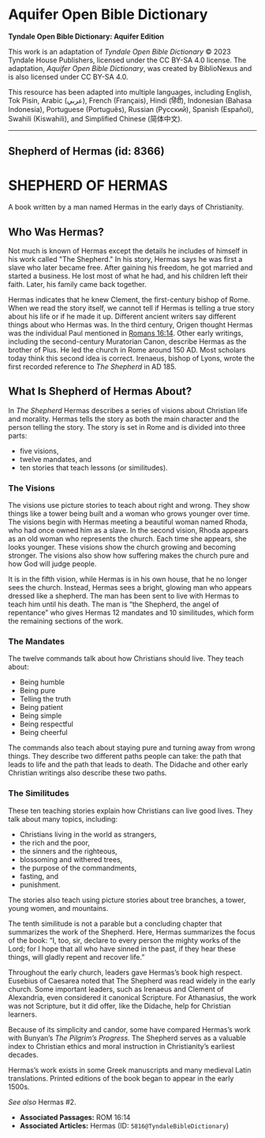 # Aquifer Open Bible Dictionary

**Tyndale Open Bible Dictionary: Aquifer Edition**

This work is an adaptation of *Tyndale Open Bible Dictionary* © 2023 Tyndale House Publishers, licensed under the CC BY\-SA 4\.0 license. The adaptation, *Aquifer Open Bible Dictionary*, was created by BiblioNexus and is also licensed under CC BY\-SA 4\.0\.

This resource has been adapted into multiple languages, including English, Tok Pisin, Arabic (عربي), French (Français), Hindi (हिंदी), Indonesian (Bahasa Indonesia), Portuguese (Português), Russian (Русский), Spanish (Español), Swahili (Kiswahili), and Simplified Chinese (简体中文).



--------------------------------

## Shepherd of Hermas (id: 8366)

SHEPHERD OF HERMAS
==================

A book written by a man named Hermas in the early days of Christianity.

Who Was Hermas?
---------------

Not much is known of Hermas except the details he includes of himself in his work called "The Shepherd." In his story, Hermas says he was first a slave who later became free. After gaining his freedom, he got married and started a business. He lost most of what he had, and his children left their faith. Later, his family came back together.

Hermas indicates that he knew Clement, the first\-century bishop of Rome. When we read the story itself, we cannot tell if Hermas is telling a true story about his life or if he made it up. Different ancient writers say different things about who Hermas was. In the third century, Origen thought Hermas was the individual Paul mentioned in [Romans 16:14](https://ref.ly/Rom16:14). Other early writings, including the second\-century Muratorian Canon, describe Hermas as the brother of Pius. He led the church in Rome around 150 AD. Most scholars today think this second idea is correct. Irenaeus, bishop of Lyons, wrote the first recorded reference to *The Shepherd* in AD 185\.

What Is Shepherd of Hermas About?
---------------------------------

In *The Shepherd* Hermas describes a series of visions about Christian life and morality. Hermas tells the story as both the main character and the person telling the story. The story is set in Rome and is divided into three parts: 

* five visions,
* twelve mandates, and
* ten stories that teach lessons (or similitudes).

### The Visions

The visions use picture stories to teach about right and wrong. They show things like a tower being built and a woman who grows younger over time. The visions begin with Hermas meeting a beautiful woman named Rhoda, who had once owned him as a slave. In the second vision, Rhoda appears as an old woman who represents the church. Each time she appears, she looks younger. These visions show the church growing and becoming stronger. The visions also show how suffering makes the church pure and how God will judge people.

It is in the fifth vision, while Hermas is in his own house, that he no longer sees the church. Instead, Hermas sees a bright, glowing man who appears dressed like a shepherd. The man has been sent to live with Hermas to teach him until his death. The man is “the Shepherd, the angel of repentance” who gives Hermas 12 mandates and 10 similitudes, which form the remaining sections of the work.

### The Mandates

The twelve commands talk about how Christians should live. They teach about:

* Being humble
* Being pure
* Telling the truth
* Being patient
* Being simple
* Being respectful
* Being cheerful

The commands also teach about staying pure and turning away from wrong things. They describe two different paths people can take: the path that leads to life and the path that leads to death. The Didache and other early Christian writings also describe these two paths.

### The Similitudes

These ten teaching stories explain how Christians can live good lives. They talk about many topics, including:

* Christians living in the world as strangers,
* the rich and the poor,
* the sinners and the righteous,
* blossoming and withered trees,
* the purpose of the commandments,
* fasting, and
* punishment.

The stories also teach using picture stories about tree branches, a tower, young women, and mountains.

The tenth similitude is not a parable but a concluding chapter that summarizes the work of the Shepherd. Here, Hermas summarizes the focus of the book: “I, too, sir, declare to every person the mighty works of the Lord; for I hope that all who have sinned in the past, if they hear these things, will gladly repent and recover life.”

Throughout the early church, leaders gave Hermas’s book high respect. Eusebius of Caesarea noted that The Shepherd was read widely in the early church. Some important leaders, such as Irenaeus and Clement of Alexandria, even considered it canonical Scripture. For Athanasius, the work was not Scripture, but it did offer, like the Didache, help for Christian learners. 

Because of its simplicity and candor, some have compared Hermas’s work with Bunyan’s *The Pilgrim’s Progress.* The Shepherd serves as a valuable index to Christian ethics and moral instruction in Christianity’s earliest decades.

Hermas’s work exists in some Greek manuscripts and many medieval Latin translations. Printed editions of the book began to appear in the early 1500s.

*See also* Hermas \#2.

* **Associated Passages:** ROM 16:14
* **Associated Articles:** Hermas (ID: `5816@TyndaleBibleDictionary`)

